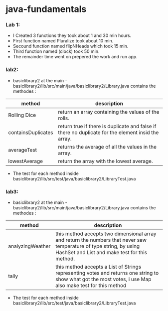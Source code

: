 # java-fundamentals

### Lab 1: 
* I Created 3 functions they took about 1 and 30 min hours.
* First function named Pluralize took about 10 min.
* Secound function named flipNHeads which took 15 min.
* Third function named (clock) took 50 min. 
* The remainder time went on prepered the work and run app.

### lab2:
* basiclibrary2 at the main - basiclibrary2/lib/src/main/java/basiclibrary2/Library.java contains the methodes :

method | description
------- | ---------
Rolling Dice | return an array containing the values of the rolls.
containsDuplicates | return true if there is duplicate  and false if there no duplicate for the element insid the array.
averageTest | returns the average of all the values in the array.
lowestAverage | return the array with the lowest average.

* The test for each method inside basiclibrary2/lib/src/test/java/basiclibrary2/LibraryTest.java 

### lab3: 
* basiclibrary2 at the main - basiclibrary2/lib/src/main/java/basiclibrary2/Library.java contains the methodes :

method | description
------- | ---------
analyzingWeather | this method accepts two dimensional array and return the numbers that never saw temperature of type string, by using HashSet and List and make test for this method.
tally | this method accepts a List of Strings representing votes and returns one string to show what got the most votes, i use Map also make test for this method

* The test for each method inside basiclibrary2/lib/src/test/java/basiclibrary2/LibraryTest.java 